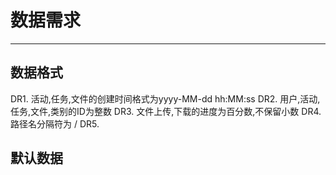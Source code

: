 # 数据需求

---

## 数据格式

DR1. 活动,任务,文件的创建时间格式为yyyy-MM-dd hh:MM:ss
DR2. 用户,活动,任务,文件,类别的ID为整数
DR3. 文件上传,下载的进度为百分数,不保留小数
DR4. 路径名分隔符为 \/
DR5. 

## 默认数据

